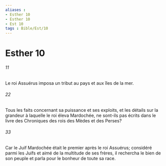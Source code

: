 ```yaml
---
aliases : 
- Esther 10
- Esther 10
- Est 10
tags : Bible/Est/10
---
```


# Esther 10

###### 11
Le roi Assuérus imposa un tribut au pays et aux îles de la mer.
###### 22
Tous les faits concernant sa puissance et ses exploits, et les détails sur la grandeur à laquelle le roi éleva Mardochée, ne sont-ils pas écrits dans le livre des Chroniques des rois des Mèdes et des Perses?
###### 33
Car le Juif Mardochée était le premier après le roi Assuérus; considéré parmi les Juifs et aimé de la multitude de ses frères, il rechercha le bien de son peuple et parla pour le bonheur de toute sa race.
